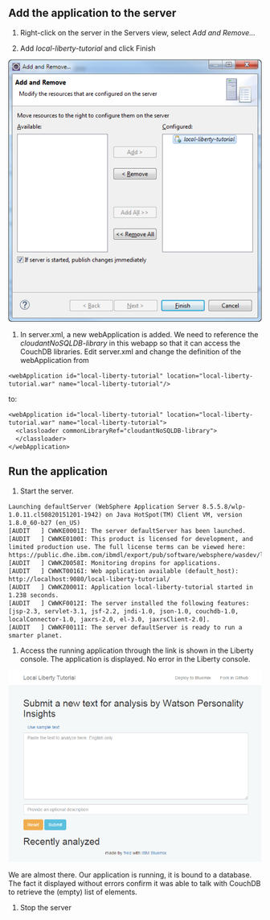 ## Add the application to the server

1. Right-click on the server in the Servers view, select *Add and Remove...*

1. Add *local-liberty-tutorial* and click Finish

  ![](images/add-app-to-server.png)
  
1. In server.xml, a new webApplication is added. We need to reference the *cloudantNoSQLDB-library* in this webapp so that it can access the CouchDB libraries. Edit server.xml and change the definition of the webApplication from

  ```
  <webApplication id="local-liberty-tutorial" location="local-liberty-tutorial.war" name="local-liberty-tutorial"/>
  ```

  to:

  ```
  <webApplication id="local-liberty-tutorial" location="local-liberty-tutorial.war" name="local-liberty-tutorial">
    <classloader commonLibraryRef="cloudantNoSQLDB-library">
    </classloader>
  </webApplication>
  ```

## Run the application

1. Start the server.

  ```
  Launching defaultServer (WebSphere Application Server 8.5.5.8/wlp-1.0.11.cl50820151201-1942) on Java HotSpot(TM) Client VM, version 1.8.0_60-b27 (en_US)
  [AUDIT   ] CWWKE0001I: The server defaultServer has been launched.
  [AUDIT   ] CWWKE0100I: This product is licensed for development, and limited production use. The full license terms can be viewed here:   https://public.dhe.ibm.com/ibmdl/export/pub/software/websphere/wasdev/license/base_ilan/ilan/8.5.5.8/lafiles/en.html
  [AUDIT   ] CWWKZ0058I: Monitoring dropins for applications. 
  [AUDIT   ] CWWKT0016I: Web application available (default_host): http://localhost:9080/local-liberty-tutorial/
  [AUDIT   ] CWWKZ0001I: Application local-liberty-tutorial started in 1.238 seconds.
  [AUDIT   ] CWWKF0012I: The server installed the following features: [jsp-2.3, servlet-3.1, jsf-2.2, jndi-1.0, json-1.0, couchdb-1.0, localConnector-1.0, jaxrs-2.0, el-3.0, jaxrsClient-2.0].
  [AUDIT   ] CWWKF0011I: The server defaultServer is ready to run a smarter planet.
  ```

1. Access the running application through the link is shown in the Liberty console. The application is displayed. No error in the Liberty console.

  ![](images/first-run.png)

  We are almost there. Our application is running, it is bound to a database.
  The fact it displayed without errors confirm it was able to talk with CouchDB to retrieve the (empty) list of elements.

1. Stop the server
